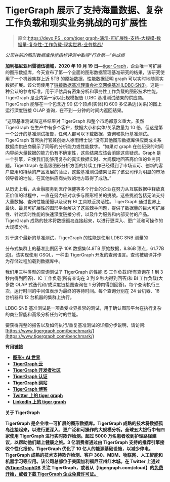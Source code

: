 # TigerGraph 展示了支持海量数据、复杂工作负载和现实业务挑战的可扩展性

> 原文:[https://devo PS . com/tiger graph-演示-可扩展性-支持-大规模-数据量-复杂性-工作负载-现实世界-业务挑战/](https://devops.com/tigergraph-demonstrates-scalability-to-support-massive-data-volumes-complex-workloads-and-real-world-business-challenges/)

*公司在新的图形数据库性能指标评测中取得“行业第一”的成绩*

**加利福尼亚州雷德伍德城，2020 年 10 月 19 日—**[tiger Graph](https://www.tigergraph.com/)，企业唯一可扩展的图形数据库，今天宣布了第一个全面的图形数据管理基准研究的结果，该研究使用了一个机器集群上近 5TB 的原始数据，性能数据证明 graph 可以实时地随真实数据扩展。该公司使用了[链接数据基准理事会社交网络基准(LDBC·SNB)](http://ldbcouncil.org/developer/snb)，这是一种公认的参考标准，用于评估具有密集分析和事务性工作负载的图形技术性能。TigerGraph 是业内第一家以此规模报告 LDBC 基准测试结果的供应商。TigerGraph 能够在一个包含近 90 亿个顶点(实体)和 600 多亿条边(关系)的图上运行深度链接 OLAP 查询，在不到一分钟的时间内返回结果。

“这项基准测试和这些结果对 TigerGraph 和整个市场都意义重大。虽然 TigerGraph 在生产中有多个客户，数据大小和实体/关系数量为 10 倍，但这是第一个公开的基准测试报告，任何人都可以下载数据、查询和执行基准测试。TigerGraph 首席执行官兼创始人徐雨博士说:“没有其他图形数据库供应商或关系数据库供应商展示了同等的分析能力或性能数字。“如果对 graph 在创纪录的时间内容纳大量数据的能力仍有不确定性，这些结果应该会消除这些疑虑。Graph 是一个引擎，它使我们能够用复杂的真实数据实时、大规模地回答高价值的业务问题。TigerGraph 在高级图形分析方面的持续工作已经得到了市场认可、创新的客户应用和持续的产品发展的验证，这些基准测试结果证实了该公司作为明显的市场领导者的地位，在其他供应商失败的地方取得了成功。”

从历史上看，从金融服务到医疗保健等多个行业的企业在努力从互联数据中释放真正价值的过程中，一直在努力应对众多与图形相关的挑战。这些挑战包括无法支持大量数据、查询性能缓慢以及现有 BI 工具缺乏灵活性。TigerGraph 通过世界上最快、最具可扩展性的图形平台解决了这些棘手问题，提供了数据量的巨大可扩展性、针对实时性能的快速深度链接分析，以及作为服务和内部交付的产品。TigerGraph 成熟的技术将数据孤岛连接起来，以进行更深入、更广泛和可操作的大规模分析。

对于这个最新的基准测试，TigerGraph 的性能是使用 LDBC SNB 测量的

分布式集群上的基准比例因子 10K 数据集(4.8TB 原始数据，8.86B 顶点，61.77B 边)。该实现使用 GSQL，一种由 TigerGraph 开发的查询语言。查询被编译并作为存储过程加载到数据库中。

我们用三种类型的查询测试了 TigerGraph 的性能:IS 工作负载(所有查询在 1 到 3 秒内得到回答)、IC 工作负载(所有查询在 3 到 9 秒内得到回答)和 BI 工作负载(大多数 OLAP 式迭代和/或深度链接图查询在 1 分钟内得到回答)。每个查询执行三次，运行时间的中间值表示为最终的等待时间。每个查询分别在 24 台机器、18 台机器和 12 台机器的集群上执行。

LDBC·SNB 基准测试是一项备受业界推崇的测试，用于确认图形平台在执行复杂的商业智能和高级分析任务时的性能。

要获得完整的报告以及如何执行/重复基准测试的详细分步说明，请访问:[https://www.tigergraph.com/benchmark/](https://www.tigergraph.com/benchmark/)

**有用链接**

*   **[图形+ AI 世界](https://www.tigergraph.com/graphaiworld/)**
*   **[TigerGraph 云](https://www.tigergraph.com/cloud/)**
*   **[TigerGraph 开发者社区](https://community.tigergraph.com/)**
*   **[TigerGraph 认证](https://www.tigergraph.com/certification/)**
*   **[TigerGraph 网站](https://www.tigergraph.com/)**
*   **[TigerGraph 博客](https://www.tigergraph.com/blog/)**
*   **[Twitter 上的 tiger graph](https://twitter.com/tigergraphdb)**
*   **[LinkedIn 上的 tiger graph](https://www.linkedin.com/company/3693966/)**

****关于 TigerGraph****

**TigerGraph 是企业唯一可扩展的图形数据库。TigerGraph 成熟的技术将数据孤岛连接起来，以进行更深入、更广泛和可操作的大规模分析。全球五大银行中有四家使用 TigerGraph 进行实时欺诈检测。超过 5000 万名患者收到护理路径建议，以帮助他们踏上健康之旅。3 亿消费者通过由 TigerGraph 支持的推荐引擎接收个性化报价。TigerGraph 优化了 10 亿人的能源基础设施，以减少停电。TigerGraph 成熟的技术支持欺诈检测、客户 360、MDM、物联网、人工智能和机器学习等应用。该公司总部位于美国加利福尼亚州红木城。在 Twitter 上通过 [@TigerGraphDB](https://twitter.com/tigergraphdb) 关注 TigerGraph，或者从【tigergraph.com/cloud】的[免费开始，或者下载 TigerGraph 企业免费许可证。](https://www.tigergraph.com/cloud/)**